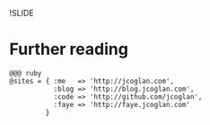 !SLIDE
# Further reading

    @@@ ruby
    @sites = { :me   => 'http://jcoglan.com',
               :blog => 'http://blog.jcoglan.com',
               :code => 'http://github.com/jcoglan',
               :faye => 'http://faye.jcoglan.com'
             }

